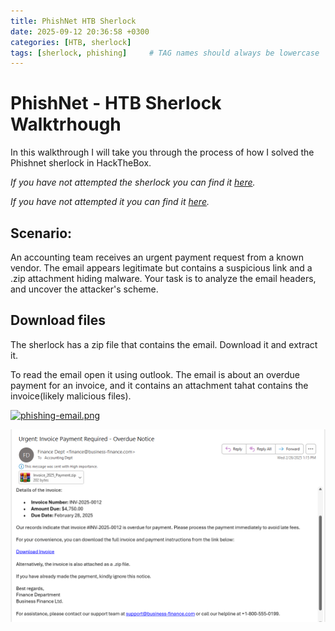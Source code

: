 ```yaml
---
title: PhishNet HTB Sherlock
date: 2025-09-12 20:36:58 +0300
categories: [HTB, sherlock]
tags: [sherlock, phishing]     # TAG names should always be lowercase
---
```


# PhishNet - HTB Sherlock Walktrhough
In this walkthrough I will take you through the process of how I solved the Phishnet sherlock in HackTheBox.  

*If you have not attempted the sherlock you can find it [here](https://app.hackthebox.com/sherlocks/PhishNet).*

*If you have not attempted it you can find it [here](https://app.hackthebox.com/sherlocks/PhishNet).*

## Scenario:
An accounting team receives an urgent payment request from a known vendor. The email appears legitimate but contains a suspicious link and a .zip attachment hiding malware. Your task is to analyze the email headers, and uncover the attacker's scheme.

## Download files
The sherlock has a zip file that contains the email. Download it and extract it.

To read the email open it using outlook. The email is about an overdue payment for an invoice, and it contains an attachment tahat contains the invoice(likely malicious files). 

[![phishing-email.png](https://i.postimg.cc/5Np0K2n1/phishing-email.png)](https://postimg.cc/qzh4z0PZ)

![Phishing-email-2.png](/assets/phishing-email.png)

